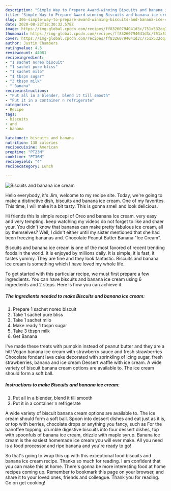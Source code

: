 ```yaml
---
description: "Simple Way to Prepare Award-winning Biscuits and banana ice cream"
title: "Simple Way to Prepare Award-winning Biscuits and banana ice cream"
slug: 306-simple-way-to-prepare-award-winning-biscuits-and-banana-ice-cream
date: 2020-08-22T18:30:32.578Z
image: https://img-global.cpcdn.com/recipes/ff83260794041d3c/751x532cq70/biscuits-and-banana-ice-cream-recipe-main-photo.jpg
thumbnail: https://img-global.cpcdn.com/recipes/ff83260794041d3c/751x532cq70/biscuits-and-banana-ice-cream-recipe-main-photo.jpg
cover: https://img-global.cpcdn.com/recipes/ff83260794041d3c/751x532cq70/biscuits-and-banana-ice-cream-recipe-main-photo.jpg
author: Justin Chambers
ratingvalue: 4.5
reviewcount: 44081
recipeingredient:
- "1 sachet noreo biscuit"
- "1 sachet pure bliss"
- "1 sachet milo"
- "1 tbspn sugar"
- "3 tbspn milk"
- " Banana"
recipeinstructions:
- "Put all in a blender, blend it till smooth"
- "Put it in a container n refrigerate"
categories:
- Recipe
tags:
- biscuits
- and
- banana

katakunci: biscuits and banana 
nutrition: 138 calories
recipecuisine: American
preptime: "PT23M"
cooktime: "PT36M"
recipeyield: "4"
recipecategory: Lunch

---
```



![Biscuits and banana ice cream](https://img-global.cpcdn.com/recipes/ff83260794041d3c/751x532cq70/biscuits-and-banana-ice-cream-recipe-main-photo.jpg)

Hello everybody, it's Jim, welcome to my recipe site. Today, we're going to make a distinctive dish, biscuits and banana ice cream. One of my favorites. This time, I will make it a bit tasty. This is gonna smell and look delicious.

Hi friends this is simple recepi of Oreo and banana Ice cream. very easy and very tempting. keep watching my videos do not forget to like and shaer your. You didn&#39;t know that bananas can make pretty fabulous ice cream, all by themselves? Well, I didn&#39;t either until my sister mentioned that she had been freezing bananas and. Chocolate Peanut Butter Banana &#34;Ice Cream&#34;.

Biscuits and banana ice cream is one of the most favored of recent trending foods in the world. It is enjoyed by millions daily. It is simple, it is fast, it tastes yummy. They are fine and they look fantastic. Biscuits and banana ice cream is something which I have loved my whole life.


To get started with this particular recipe, we must first prepare a few ingredients. You can have biscuits and banana ice cream using 6 ingredients and 2 steps. Here is how you can achieve it.

<!--inarticleads1-->

##### The ingredients needed to make Biscuits and banana ice cream:

1. Prepare 1 sachet noreo biscuit
1. Take 1 sachet pure bliss
1. Take 1 sachet milo
1. Make ready 1 tbspn sugar
1. Take 3 tbspn milk
1. Get  Banana


I&#39;ve made these treats with pumpkin instead of peanut butter and they are a hit! Vegan banana ice cream with strawberry sauce and fresh strawberries Chocolate fondant lava cake decorated with sprinkling of icing sugar, fresh strawberries, banana and ice cream Dessert waffle with ice cream. A wide variety of biscuit banana cream options are available to. The ice cream should form a soft ball. 

<!--inarticleads2-->

##### Instructions to make Biscuits and banana ice cream:

1. Put all in a blender, blend it till smooth
1. Put it in a container n refrigerate


A wide variety of biscuit banana cream options are available to. The ice cream should form a soft ball. Spoon into dessert dishes and eat just as it is, or top with berries, chocolate drops or anything you fancy, such as For the banoffee topping, crumble digestive biscuits into four dessert dishes, top with spoonfuls of banana ice cream, drizzle with maple syrup. Banana ice cream is the easiest homemade ice cream you will ever make. All you need is a food processor and ripe banana and you&#39;re ready to go! 

So that's going to wrap this up with this exceptional food biscuits and banana ice cream recipe. Thanks so much for reading. I am confident that you can make this at home. There's gonna be more interesting food at home recipes coming up. Remember to bookmark this page on your browser, and share it to your loved ones, friends and colleague. Thank you for reading. Go on get cooking!
